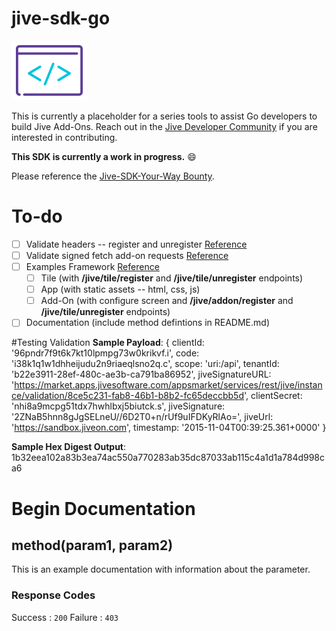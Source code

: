 # jive-sdk-go
![Alt](/dev_logo.png "Jive Developer Logo")

This is currently a placeholder for a series tools to assist Go developers to build Jive Add-Ons. Reach out in the [Jive Developer Community](community.jivesoftware.com/community/developer) if you are interested in contributing.

**This SDK is currently a work in progress.** :smile:

Please reference the [Jive-SDK-Your-Way Bounty](https://community.jivesoftware.com/community/developer/blog/2015/11/03/jive-sdk-your-way-contribute-an-sdk-and-get-paid).

# To-do
- [ ] Validate headers -- register and unregister [Reference](https://community.jivesoftware.com/docs/DOC-99941#jive_content_id_Ensure_Register_Calls_are_Coming_from_a_Genuine_Jive_Instance)
- [ ] Validate signed fetch add-on requests [Reference](https://community.jivesoftware.com/docs/DOC-156557)
- [ ] Examples Framework [Reference](https://community.jivesoftware.com/docs/DOC-99941)
  - [ ] Tile (with **/jive/tile/register** and **/jive/tile/unregister** endpoints)
  - [ ] App (with static assets -- html, css, js)
  - [ ] Add-On (with configure screen and **/jive/addon/register** and **/jive/tile/unregister** endpoints)
- [ ] Documentation (include method defintions in README.md)

#Testing Validation
**Sample Payload**:
{ clientId: '96pndr7f9t6k7kt10lpmpg73w0krikvf.i',
  code: 'i38k1q1w1dhheijudu2n9riaeqlsno2q.c',
  scope: 'uri:/api',
  tenantId: 'b22e3911-28ef-480c-ae3b-ca791ba86952',
  jiveSignatureURL: 'https://market.apps.jivesoftware.com/appsmarket/services/rest/jive/instance/validation/8ce5c231-fab8-46b1-b8b2-fc65deccbb5d',
  clientSecret: 'nhi8a9mcpg51tdx7hwhlbxj5biutck.s',
  jiveSignature: '2ZNaB5hnn8gJgSELneU//6D2T0+n/rUf9uIFDKyRlAo=',
  jiveUrl: 'https://sandbox.jiveon.com',
  timestamp: '2015-11-04T00:39:25.361+0000' }

**Sample Hex Digest Output**: 
1b32eea102a83b3ea74ac550a770283ab35dc87033ab115c4a1d1a784d998ca6


# Begin Documentation
## method(param1, param2)
This is an example documentation with information about the parameter.

### Response Codes
Success : `200`
Failure : `403`